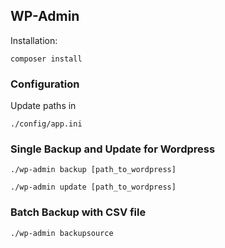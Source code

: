 ## WP-Admin
Installation:
```
composer install
```

### Configuration
Update paths in 
```
./config/app.ini
```


### Single Backup and Update for Wordpress
```
./wp-admin backup [path_to_wordpress]
```
```
./wp-admin update [path_to_wordpress]
```

### Batch Backup with CSV file
```
./wp-admin backupsource
```



